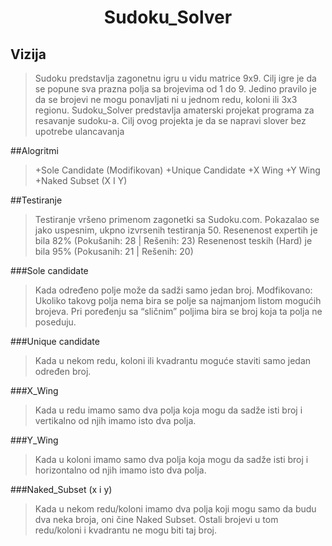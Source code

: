 # **<div align = "center">Sudoku_Solver</div>**


## Vizija
>Sudoku predstavlja zagonetnu igru u vidu matrice 9x9. Cilj igre je da se popune sva prazna polja sa brojevima od 1 do 9.
>Jedino pravilo je da se brojevi ne mogu ponavljati ni u jednom redu, koloni ili 3x3 regionu.
>Sudoku_Solver predstavlja amaterski projekat programa za resavanje sudoku-a. Cilj ovog projekta je da se napravi slover bez upotrebe ulancavanja


##Alogritmi
>+Sole Candidate (Modifikovan)
>+Unique Candidate
>+X Wing
>+Y Wing
>+Naked Subset (X I Y)


##Testiranje
>Testiranje vršeno primenom zagonetki sa Sudoku.com. Pokazalao se jako uspesnim, ukpno izvrsenih  testiranja 50. 
>Resenenost expertih je bila 82% (Pokušanih: 28 | Rešenih: 23)
>Resenenost teskih (Hard) je bila 95% (Pokusanih: 21 | Rešenih: 20)

###Sole candidate
>Kada određeno polje može da sadži samo  jedan broj.
>Modfikovano: 
>Ukoliko takovg polja nema bira se polje sa najmanjom listom mogućih brojeva. Pri poređenju sa “sličnim” poljima bira se broj koja ta polja  ne poseduju.
 
###Unique candidate
>Kada u nekom redu, koloni ili kvadrantu moguće staviti samo jedan određen broj.

###X_Wing
>Kada u redu imamo samo dva polja koja mogu da sadže  isti broj i vertikalno od njih imamo isto dva polja.  

###Y_Wing
>Kada u koloni imamo samo dva polja koja mogu da sadže isti broj i horizontalno od njih  imamo isto dva polja.  

###Naked_Subset (x i y)
>Kada u nekom redu/koloni imamo dva polja koji mogu samo da budu dva neka broja, oni čine Naked Subset. 
>Ostali brojevi u tom redu/koloni  i kvadrantu ne mogu biti taj broj.


